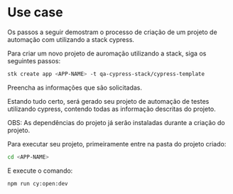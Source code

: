 # Use case

Os passos a seguir demostram o processo de criação de um projeto de automação com utilizando a stack cypress.

Para criar um novo projeto de auromação utilizando a stack, siga os seguintes passos: 

```bash
stk create app <APP-NAME> -t qa-cypress-stack/cypress-template
```

Preencha as informações que são solicitadas.

Estando tudo certo, será gerado seu projeto de automação de testes utilizando cypress, contendo todas as informação descritas do projeto.

OBS: As dependências do projeto já serão instaladas durante a criação do projeto.

Para executar seu projeto, primeiramente entre na pasta do projeto criado:
```bash
cd <APP-NAME>
```

E execute o comando:
```bash
npm run cy:open:dev
```
